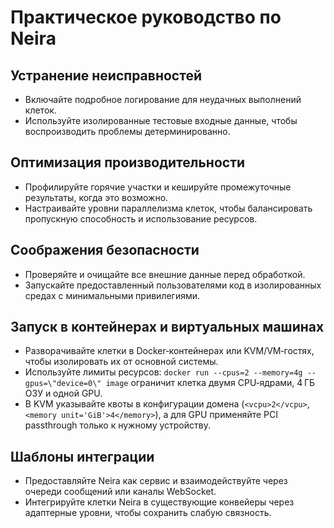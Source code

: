 # Практическое руководство по Neira

## Устранение неисправностей
- Включайте подробное логирование для неудачных выполнений клеток.
- Используйте изолированные тестовые входные данные, чтобы воспроизводить проблемы детерминированно.

## Оптимизация производительности
- Профилируйте горячие участки и кешируйте промежуточные результаты, когда это возможно.
- Настраивайте уровни параллелизма клеток, чтобы балансировать пропускную способность и использование ресурсов.

## Соображения безопасности
- Проверяйте и очищайте все внешние данные перед обработкой.
- Запускайте предоставленный пользователями код в изолированных средах с минимальными привилегиями.

## Запуск в контейнерах и виртуальных машинах
- Разворачивайте клетки в Docker‑контейнерах или KVM/VM‑гостях, чтобы изолировать их от основной системы.
- Используйте лимиты ресурсов: `docker run --cpus=2 --memory=4g --gpus=\"device=0\" image` ограничит клетка двумя CPU‑ядрами, 4 ГБ ОЗУ и одной GPU.
- В KVM указывайте квоты в конфигурации домена (`<vcpu>2</vcpu>`, `<memory unit='GiB'>4</memory>`), а для GPU применяйте PCI passthrough только к нужному устройству.

## Шаблоны интеграции
- Предоставляйте Neira как сервис и взаимодействуйте через очереди сообщений или каналы WebSocket.
- Интегрируйте клетки Neira в существующие конвейеры через адаптерные уровни, чтобы сохранить слабую связность.
